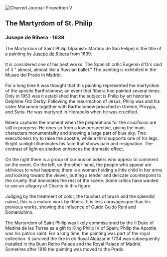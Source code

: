 <div class="artwork-of-the-day">
  <div class="container">
    <div class="img-wrapper">
      <img
        src="https://uploads1.wikiart.org/images/jusepe-de-ribera/the-martyrdom-of-st-philip-1639.jpg!Large.jpg"
        alt="Charred Journal: Firewritten V" />
    </div>
    <div class="artwork-detail">
      <div class="artwork-origin"> 
        <h2 class="artwork-name">The Martyrdom of St. Philip</h2>
        <h3 class="artist">
          Jusepe de Ribera
                    ·  1639
        </h3>
      </div>
      <p class="description">
        <span class="artwork-description-text ng-binding" ng-bind-html="viewModel.ArtworkOfTheDay.Description | unsafe">The Martyrdom of Saint Philip (Spanish: Martirio de San Felipe) is the title of a painting by <a target="_blank" href="/en/jusepe-de-ribera">Jusepe de Ribera</a> from 1639.
<br>
<br>It is considered one of his best works. The Spanish critic Eugenio d'Ors said of it " almost, almost like a Russian ballet." The painting is exhibited in the Museo del Prado in Madrid.
<br>
<br>For a long time it was thought that this painting represented the martyrdom of the apostle Bartholomew; an event that Ribera had painted several times. Only in 1953 was it established that the subject is Philip by art historian Delphine Fitz Derby. Following the resurrection of Jesus, Philip was and his sister Mariamne together with Bartholomew preached in Greece, Phrygia, and Syria. He was martyred in Hierapolis when he was crucified.
<br>
<br>Ribera captures the moment when the preparations for the crucifixion are still in progress. He does so from a low perspective, giving the main characters monumentality and showing a large part of blue sky. Two executioners try to raise the apostle, while a third supports one of his legs. Bright sunlight illuminates his face that shows pain and resignation. The contrast of light en shadow enhances the dramatic effect.
<br>
<br>On the right there is a group of curious onlookers who appear to comment on the event. On the left, on the other hand, the people who appear are oblivious to what happens; there is a woman holding a little child in her arms and looking toward the viewer, putting a tender and delicate counterpoint to the cruelty that dominates the rest of the scene. Some critics have wanted to see an allegory of Charity in this figure.
<br>
<br>Judging by the treatment of color, the touches of brush and the splendid naked, this is a mature work by Ribera. It is less caravagesque than his previous works, showing the influence of Guido <a target="_blank" href="/en/guido-reni">Guido Reni</a> and Domenichino.
<br>
<br>The Martyrdom of Saint Philip was likely commissioned by the II Duke of Medina de las Torres as a gift to King Philip IV of Spain; Philip the Apostle was his patron saint. For a long time, the painting was part of the royal collection. It survived the fire in de Royal Alcázar in 1734 was subsequently installed in the Buen Retiro Palace and the Royal Palace of Madrid. Sometime after 1818 the painting was moved to the Prado.</span>
                        <div class="text-shadow-container" ng-show="showShadow" style=""></div>
      </p>
    </div>
  </div>

</div>
